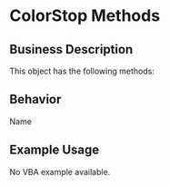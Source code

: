 # ColorStop Methods

## Business Description
This object has the following methods:

## Behavior
Name

## Example Usage
No VBA example available.